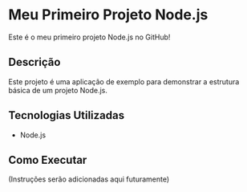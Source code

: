 # Meu Primeiro Projeto Node.js

Este é o meu primeiro projeto Node.js no GitHub!

## Descrição

Este projeto é uma aplicação de exemplo para demonstrar a estrutura básica de um projeto Node.js.

## Tecnologias Utilizadas

* Node.js

## Como Executar

(Instruções serão adicionadas aqui futuramente)